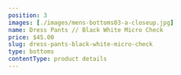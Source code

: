 ```yaml
---
position: 3
images: [./images/mens-bottoms03-a-closeup.jpg]
name: Dress Pants // Black White Micro Check
price: $45.00
slug: dress-pants-black-white-micro-check
type: bottoms
contentType: product details
---
```

